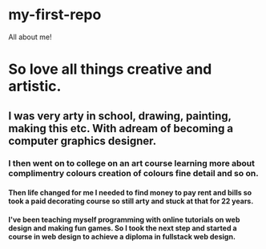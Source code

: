 # my-first-repo

All about me!

# So love all things creative and artistic.

## I was very arty in school, drawing, painting, making this etc. With adream of becoming a computer graphics designer.

### I then went on to college on an art course learning more about complimentry colours creation of colours fine detail and so on.

#### Then life changed for me I needed to find money to pay rent and bills so took a paid decorating course so still arty and stuck at that for 22 years.

#### I've been teaching myself programming with online tutorials on web design and making fun games. So I took the next step and started a course in web design to achieve a diploma in fullstack web design.
